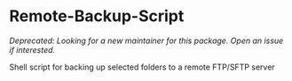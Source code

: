 Remote-Backup-Script
====================

_Deprecated: Looking for a new maintainer for this package. Open an issue if interested._

Shell script for backing up selected folders to a remote FTP/SFTP server
